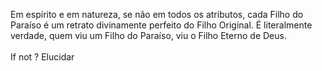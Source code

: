 ﻿Em espírito e em natureza, se não em todos os atributos, cada Filho do Paraíso é um retrato divinamente perfeito do Filho Original. É literalmente verdade, quem viu um Filho do Paraíso, viu o Filho Eterno de Deus.<BR><BR>If not ? Elucidar